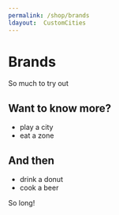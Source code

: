 ```yaml
---
permalink: /shop/brands
ldayout:  CustomCities
---
```


# Brands

So much to try out

## Want to know more?

- play a city
- eat a zone

## And then

- drink a donut
- cook a beer

So long!